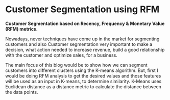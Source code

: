 # Customer Segmentation using RFM

**Customer Segmentation based on Recency, Frequency & Monetary Value (RFM) metrics.**


Nowadays, never techniques have come up in the market for segmenting customers and also Customer segmentation very important to make a decision, what action needed to increase revenue, build a good relationship with the customer and optimize sales, for a business. 

The main focus of this blog would be to show how we can segment customers into different clusters using the K-means algorithm. But, first I would be doing RFM analysis to get the desired values and those features will be used as an input in K-means, to determine similarity. K-Means uses Euclidean distance as a distance metric to calculate the distance between the data points.